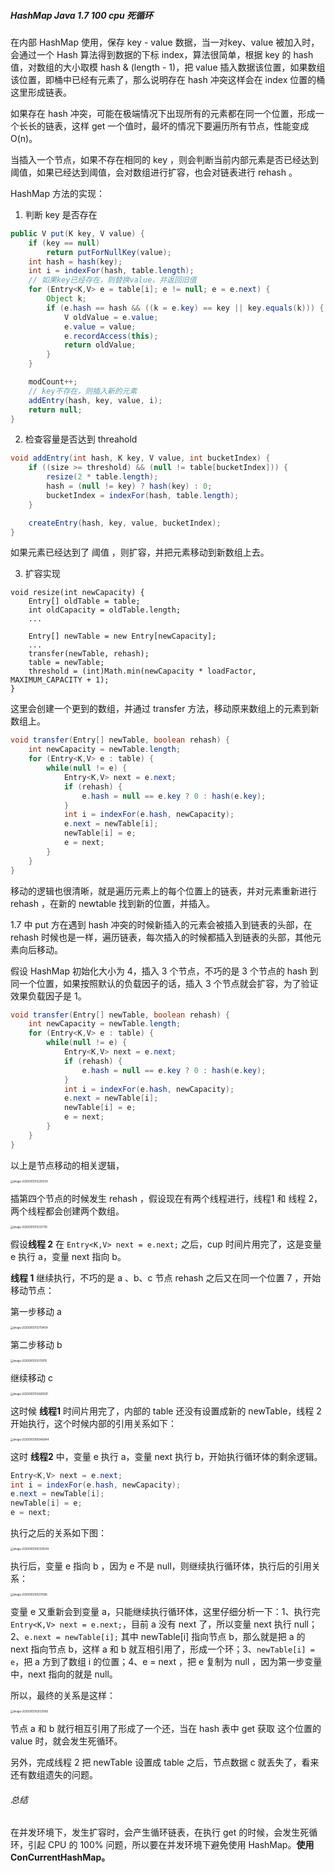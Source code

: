 ##### HashMap Java 1.7 100 cpu 死循环

在内部 HashMap 使用，保存 key - value 数据，当一对key、value 被加入时，会通过一个 Hash 算法得到数据的下标 index，算法很简单，根据 key 的 hash 值，对数组的大小取模 hash & (length - 1)，把 value 插入数据该位置，如果数组该位置，即桶中已经有元素了，那么说明存在 hash 冲突这样会在 index 位置的桶这里形成链表。

如果存在 hash 冲突，可能在极端情况下出现所有的元素都在同一个位置，形成一个长长的链表，这样 get 一个值时，最坏的情况下要遍历所有节点，性能变成 O(n)。

当插入一个节点，如果不存在相同的 key ，则会判断当前内部元素是否已经达到阈值，如果已经达到阈值，会对数组进行扩容，也会对链表进行 rehash 。

HashMap 方法的实现：

1. 判断 key 是否存在

```java
public V put(K key, V value) {
    if (key == null)
        return putForNullKey(value);
    int hash = hash(key);
    int i = indexFor(hash, table.length);
    // 如果key已经存在，则替换value，并返回旧值
    for (Entry<K,V> e = table[i]; e != null; e = e.next) {
        Object k;
        if (e.hash == hash && ((k = e.key) == key || key.equals(k))) {
            V oldValue = e.value;
            e.value = value;
            e.recordAccess(this);
            return oldValue;
        }
    }

    modCount++;
    // key不存在，则插入新的元素
    addEntry(hash, key, value, i);
    return null;
}
```

2. 检查容量是否达到 threahold

```java
void addEntry(int hash, K key, V value, int bucketIndex) {
    if ((size >= threshold) && (null != table[bucketIndex])) {
        resize(2 * table.length);
        hash = (null != key) ? hash(key) : 0;
        bucketIndex = indexFor(hash, table.length);
    }

    createEntry(hash, key, value, bucketIndex);
}

```

如果元素已经达到了 阈值 ，则扩容，并把元素移动到新数组上去。

3. 扩容实现

```
void resize(int newCapacity) {
    Entry[] oldTable = table;
    int oldCapacity = oldTable.length;
    ...

    Entry[] newTable = new Entry[newCapacity];
    ...
    transfer(newTable, rehash);
    table = newTable;
    threshold = (int)Math.min(newCapacity * loadFactor, MAXIMUM_CAPACITY + 1);
}
```

这里会创建一个更到的数组，并通过 transfer 方法，移动原来数组上的元素到新数组上。

```java
void transfer(Entry[] newTable, boolean rehash) {
    int newCapacity = newTable.length;
    for (Entry<K,V> e : table) {
        while(null != e) {
            Entry<K,V> next = e.next;
            if (rehash) {
                e.hash = null == e.key ? 0 : hash(e.key);
            }
            int i = indexFor(e.hash, newCapacity);
            e.next = newTable[i];
            newTable[i] = e;
            e = next;
        }
    }
}
```

移动的逻辑也很清晰，就是遍历元素上的每个位置上的链表，并对元素重新进行 rehash ，在新的 newtable 找到新的位置，并插入。

1.7 中 put 方在遇到 hash 冲突的时候新插入的元素会被插入到链表的头部，在 rehash 时候也是一样，遍历链表，每次插入的时候都插入到链表的头部，其他元素向后移动。



假设 HashMap 初始化大小为 4，插入 3 个节点，不巧的是 3 个节点的 hash 到同一个位置，如果按照默认的负载因子的话，插入 3 个节点就会扩容，为了验证效果负载因子是 1。

```java
void transfer(Entry[] newTable, boolean rehash) {
    int newCapacity = newTable.length;
    for (Entry<K,V> e : table) {
        while(null != e) {
            Entry<K,V> next = e.next;
            if (rehash) {
                e.hash = null == e.key ? 0 : hash(e.key);
            }
            int i = indexFor(e.hash, newCapacity);
            e.next = newTable[i];
            newTable[i] = e;
            e = next;
        }
    }
}
```

以上是节点移动的相关逻辑，

<img src="https://note-austen-1256667106.cos.ap-beijing.myqcloud.com/2020-09-12-075207.png" alt="image-20200912155205124" style="zoom:30%;" />

插第四个节点的时候发生 rehash ，假设现在有两个线程进行，线程1 和 线程 2，两个线程都会创建两个数组。

<img src="https://note-austen-1256667106.cos.ap-beijing.myqcloud.com/2020-09-12-075338.png" alt="image-20200912155337116" style="zoom:30%;" />

假设**线程 2** 在 `Entry<K,V> next = e.next;` 之后，cup 时间片用完了，这是变量 e 执行 a，变量 next 指向 b。

**线程 1** 继续执行，不巧的是 a 、b、c 节点 rehash 之后又在同一个位置 7 ，开始移动节点：

第一步移动 a

<img src="https://note-austen-1256667106.cos.ap-beijing.myqcloud.com/2020-09-12-075721.png" alt="image-20200912155719454" style="zoom:30%;" />

第二步移动 b

<img src="https://note-austen-1256667106.cos.ap-beijing.myqcloud.com/2020-09-12-075800.png" alt="image-20200912155759115" style="zoom:30%;" />

继续移动 c

<img src="https://note-austen-1256667106.cos.ap-beijing.myqcloud.com/2020-09-12-075834.png" alt="image-20200912155828591" style="zoom:30%;" />

这时候 **线程1** 时间片用完了，内部的 table 还没有设置成新的 newTable，线程 2 开始执行，这个时候内部的引用关系如下：

<img src="https://note-austen-1256667106.cos.ap-beijing.myqcloud.com/2020-09-12-080048.png" alt="image-20200912160046844" style="zoom:30%;" />

这时 **线程2** 中，变量 e 执行 a，变量 next 执行 b，开始执行循环体的剩余逻辑。

```java
Entry<K,V> next = e.next;
int i = indexFor(e.hash, newCapacity);
e.next = newTable[i];
newTable[i] = e;
e = next;
```

执行之后的关系如下图：

<img src="https://note-austen-1256667106.cos.ap-beijing.myqcloud.com/2020-09-12-080341.png" alt="image-20200912160339549" style="zoom:30%;"/>

执行后，变量 e 指向 b ，因为 e 不是 null，则继续执行循环体，执行后的引用关系：

<img src="https://note-austen-1256667106.cos.ap-beijing.myqcloud.com/2020-09-12-081218.png" alt="image-20200912161217006" style="zoom:30%;" />

变量 e 又重新会到变量 a，只能继续执行循环体，这里仔细分析一下：1、执行完 `Entry<K,V> next = e.next;`，目前 a 没有 next 了，所以变量 next 执行 null；2、`e.next = newTable[i];` 其中 newTable[i] 指向节点 b，那么就是把 a 的 next 指向节点 b，这样 a 和 b 就互相引用了，形成一个环；3、`newTable[i] = e`，把 a 方到了数组 i 的位置；4、e = next ，把 e 复制为 null ，因为第一步变量中，next 指向的就是 null。

所以，最终的关系是这样：

<img src="https://note-austen-1256667106.cos.ap-beijing.myqcloud.com/2020-09-12-082022.png" alt="image-20200912162021060" style="zoom:30%;" />

节点 a 和 b 就行相互引用了形成了一个还，当在 hash 表中 get 获取 这个位置的 value 时，就会发生死循环。

另外，完成线程 2 把 newTable 设置成 table 之后，节点数据 c 就丢失了，看来还有数组遗失的问题。

###### 总结 

在并发环境下，发生扩容时，会产生循环链表，在执行 get 的时候，会发生死循环，引起 CPU 的 100% 问题，所以要在并发环境下避免使用 HashMap。**使用 ConCurrentHashMap。**